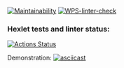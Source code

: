 [![Maintainability](https://api.codeclimate.com/v1/badges/a99a88d28ad37a79dbf6/maintainability)](https://codeclimate.com/github/codeclimate/codeclimate/maintainability)  [![WPS-linter-check](https://github.com/ncaatl/python-project-lvl1/actions/workflows/linter-check.yml/badge.svg)](https://github.com/ncaatl/python-project-lvl1/actions/workflows/linter-check.yml)

### Hexlet tests and linter status:
[![Actions Status](https://github.com/ncaatl/python-project-lvl1/workflows/hexlet-check/badge.svg)](https://github.com/ncaatl/python-project-lvl1/actions)


Demonstration:
[![asciicast](https://asciinema.org/a/4iwIgIGTIPrveRa6BZkenVffJ.svg)](https://asciinema.org/a/4iwIgIGTIPrveRa6BZkenVffJ)